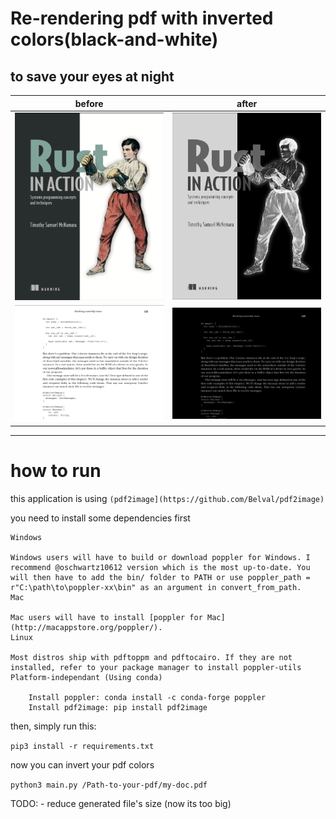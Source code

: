 # Re-rendering pdf with inverted colors(black-and-white)
## to save your eyes at night 


before             |  after
:-------------------------:|:-------------------------:
<img src="images/Screen Shot 2022-03-05 at 2.18.38 PM.png" alt="before_image" width="250"/>  |  <img src="images/Screen Shot 2022-03-05 at 2.19.19 PM.png" alt="before_image" width="250"/>
<img src="images/Screen Shot 2022-03-05 at 2.20.46 PM.png" alt="before_image" width="250"/>  |  <img src="images/Screen Shot 2022-03-05 at 2.19.51 PM.png" alt="before_image" width="250"/>

---
# how to run

this application is using `(pdf2image](https://github.com/Belval/pdf2image)`

you need to install some dependencies first

```
Windows

Windows users will have to build or download poppler for Windows. I recommend @oschwartz10612 version which is the most up-to-date. You will then have to add the bin/ folder to PATH or use poppler_path = r"C:\path\to\poppler-xx\bin" as an argument in convert_from_path.
Mac

Mac users will have to install [poppler for Mac](http://macappstore.org/poppler/).
Linux

Most distros ship with pdftoppm and pdftocairo. If they are not installed, refer to your package manager to install poppler-utils
Platform-independant (Using conda)

    Install poppler: conda install -c conda-forge poppler
    Install pdf2image: pip install pdf2image
```

then, simply run this:

`pip3 install -r requirements.txt`

now you can invert your pdf colors

`python3 main.py /Path-to-your-pdf/my-doc.pdf`

TODO:
    - reduce generated file's size (now its too big)